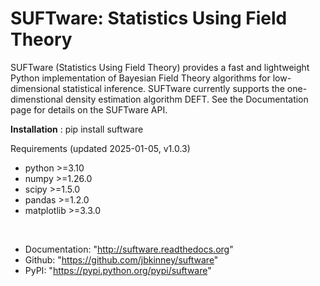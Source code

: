 # SUFTware: Statistics Using Field Theory

SUFTware (Statistics Using Field Theory) provides a fast and lightweight Python implementation of Bayesian Field Theory algorithms for low-dimensional statistical inference. SUFTware currently supports the one-dimenstional density estimation algorithm DEFT. See the Documentation page for details on the SUFTware API.

**Installation** :
pip install suftware

Requirements (updated 2025-01-05, v1.0.3)
* python >=3.10
* numpy >=1.26.0
* scipy >=1.5.0
* pandas >=1.2.0
* matplotlib >=3.3.0
<br/>

* Documentation: "http://suftware.readthedocs.org"
* Github: "https://github.com/jbkinney/suftware"
* PyPI: "https://pypi.python.org/pypi/suftware"

